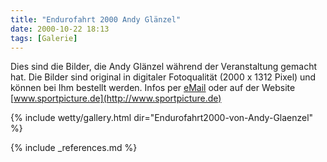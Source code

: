 ```yaml
---
title: "Endurofahrt 2000 Andy Glänzel"
date: 2000-10-22 18:13
tags: [Galerie]
---
```

Dies sind die Bilder, die Andy Glänzel während der Veranstaltung gemacht hat. Die Bilder sind original in digitaler Fotoqualität (2000 x 1312 Pixel) und können bei Ihm bestellt werden. Infos per [eMail](mailto:info@sportpicture.de) oder auf der Website [www.sportpicture.de](http://www.sportpicture.de)

{% include wetty/gallery.html dir="Endurofahrt2000-von-Andy-Glaenzel" %}

{% include _references.md %}
